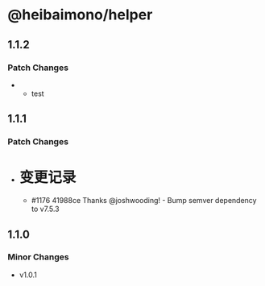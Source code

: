 # @heibaimono/helper

## 1.1.2

### Patch Changes

- - test

## 1.1.1

### Patch Changes

- # 变更记录

  - #1176 41988ce Thanks @joshwooding! - Bump semver dependency to v7.5.3

## 1.1.0

### Minor Changes

- v1.0.1
